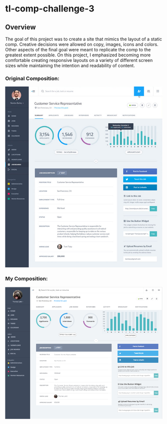 # tl-comp-challenge-3

## Overview
The goal of this project was to create a site that mimics the layout of a static comp. Creative decisions were allowed on copy, images, icons and colors. Other aspects of the final goal were meant to replicate the comp to the greatest extent possible. On this project, I emphasized becoming more comfortable creating responsive layouts on a variety of different screen sizes while maintaining the intention and readability of content.

### Original Composition:

![Original Composition](images/static-comp-challenge-3.jpg?raw=true)

### My Composition:

![My Composition](images/TL-Comp-3.png?raw=true)
